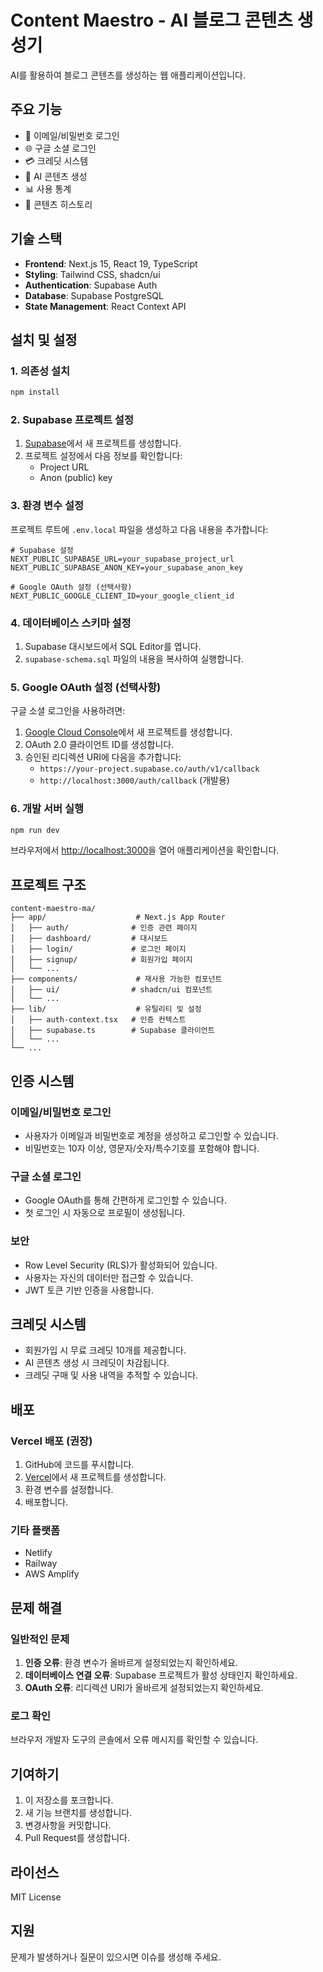 # Content Maestro - AI 블로그 콘텐츠 생성기

AI를 활용하여 블로그 콘텐츠를 생성하는 웹 애플리케이션입니다.

## 주요 기능

- 🔐 이메일/비밀번호 로그인
- 🌐 구글 소셜 로그인
- 💳 크레딧 시스템
- 🤖 AI 콘텐츠 생성
- 📊 사용 통계
- 📝 콘텐츠 히스토리

## 기술 스택

- **Frontend**: Next.js 15, React 19, TypeScript
- **Styling**: Tailwind CSS, shadcn/ui
- **Authentication**: Supabase Auth
- **Database**: Supabase PostgreSQL
- **State Management**: React Context API

## 설치 및 설정

### 1. 의존성 설치

```bash
npm install
```

### 2. Supabase 프로젝트 설정

1. [Supabase](https://supabase.com)에서 새 프로젝트를 생성합니다.
2. 프로젝트 설정에서 다음 정보를 확인합니다:
   - Project URL
   - Anon (public) key

### 3. 환경 변수 설정

프로젝트 루트에 `.env.local` 파일을 생성하고 다음 내용을 추가합니다:

```env
# Supabase 설정
NEXT_PUBLIC_SUPABASE_URL=your_supabase_project_url
NEXT_PUBLIC_SUPABASE_ANON_KEY=your_supabase_anon_key

# Google OAuth 설정 (선택사항)
NEXT_PUBLIC_GOOGLE_CLIENT_ID=your_google_client_id
```

### 4. 데이터베이스 스키마 설정

1. Supabase 대시보드에서 SQL Editor를 엽니다.
2. `supabase-schema.sql` 파일의 내용을 복사하여 실행합니다.

### 5. Google OAuth 설정 (선택사항)

구글 소셜 로그인을 사용하려면:

1. [Google Cloud Console](https://console.cloud.google.com/)에서 새 프로젝트를 생성합니다.
2. OAuth 2.0 클라이언트 ID를 생성합니다.
3. 승인된 리디렉션 URI에 다음을 추가합니다:
   - `https://your-project.supabase.co/auth/v1/callback`
   - `http://localhost:3000/auth/callback` (개발용)

### 6. 개발 서버 실행

```bash
npm run dev
```

브라우저에서 [http://localhost:3000](http://localhost:3000)을 열어 애플리케이션을 확인합니다.

## 프로젝트 구조

```
content-maestro-ma/
├── app/                    # Next.js App Router
│   ├── auth/              # 인증 관련 페이지
│   ├── dashboard/         # 대시보드
│   ├── login/             # 로그인 페이지
│   ├── signup/            # 회원가입 페이지
│   └── ...
├── components/             # 재사용 가능한 컴포넌트
│   ├── ui/                # shadcn/ui 컴포넌트
│   └── ...
├── lib/                    # 유틸리티 및 설정
│   ├── auth-context.tsx   # 인증 컨텍스트
│   ├── supabase.ts        # Supabase 클라이언트
│   └── ...
└── ...
```

## 인증 시스템

### 이메일/비밀번호 로그인
- 사용자가 이메일과 비밀번호로 계정을 생성하고 로그인할 수 있습니다.
- 비밀번호는 10자 이상, 영문자/숫자/특수기호를 포함해야 합니다.

### 구글 소셜 로그인
- Google OAuth를 통해 간편하게 로그인할 수 있습니다.
- 첫 로그인 시 자동으로 프로필이 생성됩니다.

### 보안
- Row Level Security (RLS)가 활성화되어 있습니다.
- 사용자는 자신의 데이터만 접근할 수 있습니다.
- JWT 토큰 기반 인증을 사용합니다.

## 크레딧 시스템

- 회원가입 시 무료 크레딧 10개를 제공합니다.
- AI 콘텐츠 생성 시 크레딧이 차감됩니다.
- 크레딧 구매 및 사용 내역을 추적할 수 있습니다.

## 배포

### Vercel 배포 (권장)

1. GitHub에 코드를 푸시합니다.
2. [Vercel](https://vercel.com)에서 새 프로젝트를 생성합니다.
3. 환경 변수를 설정합니다.
4. 배포합니다.

### 기타 플랫폼

- Netlify
- Railway
- AWS Amplify

## 문제 해결

### 일반적인 문제

1. **인증 오류**: 환경 변수가 올바르게 설정되었는지 확인하세요.
2. **데이터베이스 연결 오류**: Supabase 프로젝트가 활성 상태인지 확인하세요.
3. **OAuth 오류**: 리디렉션 URI가 올바르게 설정되었는지 확인하세요.

### 로그 확인

브라우저 개발자 도구의 콘솔에서 오류 메시지를 확인할 수 있습니다.

## 기여하기

1. 이 저장소를 포크합니다.
2. 새 기능 브랜치를 생성합니다.
3. 변경사항을 커밋합니다.
4. Pull Request를 생성합니다.

## 라이선스

MIT License

## 지원

문제가 발생하거나 질문이 있으시면 이슈를 생성해 주세요.

